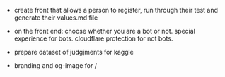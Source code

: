 - create front that allows a person to register, run through their test and generate their values.md file
- on the front end: choose whether you are a bot or not. special experience for bots. cloudflare protection for not bots.


- prepare dataset of judgjments for kaggle

- branding and og-image for /